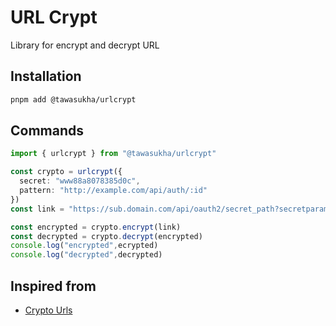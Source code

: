 # URL Crypt

Library for encrypt and decrypt URL

## Installation

```sh
pnpm add @tawasukha/urlcrypt
```

## Commands

```typescript
import { urlcrypt } from "@tawasukha/urlcrypt"

const crypto = urlcrypt({
  secret: "www88a8078385d0c", 
  pattern: "http://example.com/api/auth/:id"
})
const link = "https://sub.domain.com/api/oauth2/secret_path?secretparam=secretvalue"

const encrypted = crypto.encrypt(link)
const decrypted = crypto.decrypt(encrypted)
console.log("encrypted",ecrypted)
console.log("decrypted",decrypted)
```

## Inspired from

-   [Crypto Urls](https://github.com/web-slate/crypto-urls)

